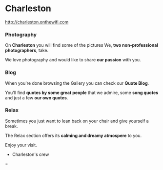 Charleston
==========

http://charleston.onthewifi.com

### Photography

On **Charleston** you will find some of the pictures We, **two non-professional photographers**, take. 

We love photography and would like to share **our passion** with you. 

### Blog

When you're done browsing the Gallery you can check our **Quote Blog**.

You'll find **quotes by some great people** that we admire, some **song quotes** and just a few **our own quotes**.

### Relax

Sometimes you just want to lean back on your chair and give yourself a break.

The Relax section offers its **calming and dreamy atmospere** to you.

Enjoy your visit. 



- Charleston's crew

=
